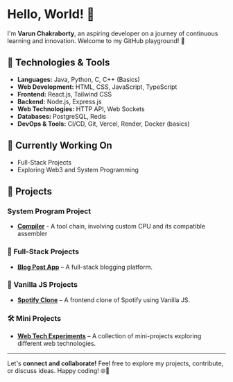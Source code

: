 # Hello, World! 👋

I'm **Varun Chakraborty**, an aspiring developer on a journey of continuous learning and innovation. Welcome to my GitHub playground! 🚀

## 🔧 Technologies & Tools  
- **Languages:** Java, Python, C, C++ (Basics)  
- **Web Development:** HTML, CSS, JavaScript, TypeScript  
- **Frontend:** React.js, Tailwind CSS  
- **Backend:** Node.js, Express.js
- **Web Technologies:** HTTP API, Web Sockets
- **Databases:** PostgreSQL, Redis  
- **DevOps & Tools:** CI/CD, Git, Vercel, Render, Docker (basics)  

## 🌱 Currently Working On  
- Full-Stack Projects  
- Exploring Web3 and System Programming

## 🚀 Projects  

### System Program Project
- [**Compiler**](https://github.com/Varun-Chakraborty/compiler) - A tool chain, involving custom CPU and its compatible assembler

### 🔹 Full-Stack Projects  
- [**Blog Post App**](https://github.com/Varun-Chakraborty/blog-post) – A full-stack blogging platform.  

### 🎥 Vanilla JS Projects  
- [**Spotify Clone**](https://github.com/Varun-Chakraborty/project-spotify-clone) – A frontend clone of Spotify using Vanilla JS.  

### 🛠 Mini Projects  
- [**Web Tech Experiments**](https://github.com/Varun-Chakraborty/mini-projects) – A collection of mini-projects exploring different web technologies.  

---  

Let's **connect and collaborate!** Feel free to explore my projects, contribute, or discuss ideas. Happy coding! 🌐🚀
